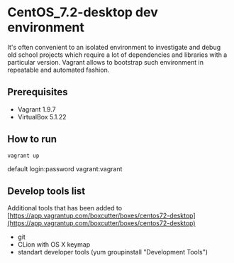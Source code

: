 # CentOS_7.2-desktop dev environment

It's often convenient to an isolated environment to investigate and debug old school projects which require a lot of dependencies and libraries with a particular version. Vagrant allows to bootstrap such environment in repeatable 
and automated fashion.

## Prerequisites
* Vagrant 1.9.7
* VirtualBox 5.1.22 

## How to run

    vagrant up

default login:password vagrant:vagrant

## Develop tools list
Additional tools that has been added to [https://app.vagrantup.com/boxcutter/boxes/centos72-desktop](https://app.vagrantup.com/boxcutter/boxes/centos72-desktop)

* git
* CLion with OS X keymap
* standart developer tools (yum groupinstall "Development Tools")



